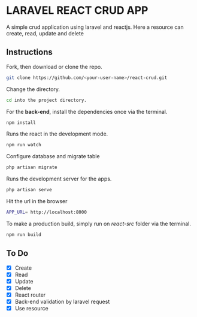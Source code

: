 # LARAVEL REACT CRUD APP
 
A simple crud application using laravel and reactjs. Here a resource can create, read, update and delete

## Instructions

Fork, then download or clone the repo.
```bash
git clone https://github.com/<your-user-name>/react-crud.git
```

Change the directory.
```bash
cd into the project directory.
```

For the **back-end**, install the dependencies once via the terminal.
```bash
npm install
```

Runs the react in the development mode.
```bash
npm run watch
```

Configure database and migrate table
```bash
php artisan migrate
```

Runs the development server for the apps.
```bash
php artisan serve
```

Hit the url in the browser
```bash
APP_URL= http://localhost:8000
```

To make a production build, simply run on *react-src* folder via the terminal.
```bash
npm run build
```

## To Do

- [x] Create
- [x] Read
- [x] Update
- [x] Delete
- [x] React router
- [x] Back-end validation by laravel request
- [x] Use resource
